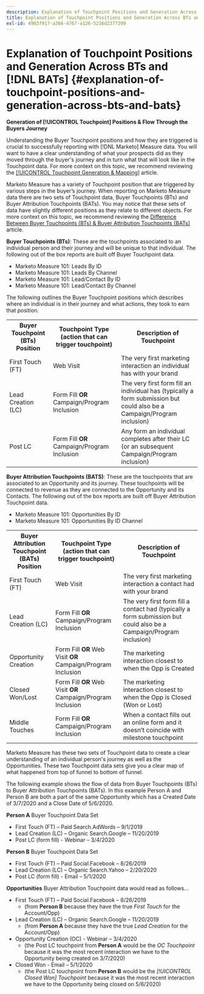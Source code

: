 ```yaml
---
description: Explanation of Touchpoint Positions and Generation Across BTs and BATs - [!DNL Marketo] Measure - Product Documentation
title: Explanation of Touchpoint Positions and Generation Across BTs and [!DNL BATs]
exl-id: 4903f917-a366-4767-a126-5216d2377399
---
```

# Explanation of Touchpoint Positions and Generation Across BTs and [!DNL BATs] {#explanation-of-touchpoint-positions-and-generation-across-bts-and-bats}

**Generation of [!UICONTROL Touchpoint] Positions & Flow Through the Buyers Journey**

Understanding the Buyer Touchpoint positions and how they are triggered is crucial to successfully reporting with [!DNL Marketo] Measure data. You will want to have a clear understanding of what your prospects did as they moved through the buyer's journey and in turn what that will look like in the Touchpoint data. For more context on this topic, we recommend reviewing the [[!UICONTROL Touchpoint Generation & Mapping]](/help/configuration-and-setup/getting-started-with-marketo-measure/touchpoint-generation-and-mapping.md) article.

Marketo Measure has a variety of Touchpoint position that are triggered by various steps in the buyer’s journey. When reporting on Marketo Measure data there are two sets of Touchpoint data, Buyer Touchpoints (BTs) and Buyer Attribution Touchpoints (BATs). You may notice that these sets of data have slightly different positions as they relate to different objects. For more context on this topic, we recommend reviewing the [Difference Between Buyer Touchpoints (BTs) & Buyer Attribution Touchpoints (BATs)](/help/configuration-and-setup/getting-started-with-marketo-measure/difference-between-buyer-touchpoints-and-buyer-attribution-touchpoints.md) article.

**Buyer Touchpoints (BTs)**: These are the touchpoints associated to an individual person and their journey and will be unique to that individual. The following out of the box reports are built off Buyer Touchpoint data.

* Marketo Measure 101: Leads By ID
* Marketo Measure 101: Leads By Channel
* Marketo Measure 101: Lead/Contact By ID
* Marketo Measure 101: Lead/Contact By Channel

The following outlines the Buyer Touchpoint positions which describes where an individual is in their journey and what actions, they took to earn that position.

<table> 
 <tbody>
  <tr>
   <th>Buyer Touchpoint (BTs) Position</th> 
   <th>Touchpoint Type (action that can trigger touchpoint)</th> 
   <th>Description of Touchpoint</th> 
  </tr>
  <tr>
   <td>First Touch (FT)</td> 
   <td>Web Visit</td> 
   <td>The very first marketing interaction an individual has with your brand</td> 
  </tr>
  <tr>
   <td>Lead Creation (LC)</td> 
   <td>Form Fill <strong>OR</strong> Campaign/Program Inclusion</td> 
   <td>The very first form fill an individual has (typically a form submission but could also be a Campaign/Program inclusion)</td> 
  </tr>
  <tr>
   <td>Post LC</td> 
   <td>Form Fill <strong>OR</strong> Campaign/Program Inclusion</td> 
   <td>Any form an individual completes after their LC (or an subsequent Campaign/Program inclusion)</td> 
  </tr>
 </tbody>
</table>

**Buyer Attribution Touchpoints (BATS)**: These are the touchpoints that are associated to an Opportunity and its journey. These touchpoints will be connected to revenue as they are connected to the Opportunity and its Contacts. The following out of the box reports are built off Buyer Attribution Touchpoint data.

* Marketo Measure 101: Opportunities By ID
* Marketo Measure 101: Opportunities By ID Channel

<table> 
 <tbody>
  <tr>
   <th>Buyer Attribution Touchpoint (BATs) Position</th> 
   <th>Touchpoint Type (action that can trigger touchpoint)</th> 
   <th>Description of Touchpoint</th> 
  </tr>
  <tr>
   <td>First Touch (FT)</td> 
   <td>Web Visit</td> 
   <td>The very first marketing interaction a contact had with your brand</td> 
  </tr>
  <tr>
   <td>Lead Creation (LC)</td> 
   <td>Form Fill <strong>OR</strong> Campaign/Program Inclusion</td> 
   <td>The very first form fill a contact had (typically a form submission but could also be a Campaign/Program inclusion)</td> 
  </tr>
  <tr>
   <td>Opportunity Creation</td> 
   <td>Form Fill <strong>OR</strong> Web Visit <strong>OR</strong> Campaign/Program Inclusion</td> 
   <td>The marketing interaction closest to when the Opp is Created</td> 
  </tr> 
  <tr>
   <td>Closed Won/Lost</td> 
   <td>Form Fill <strong>OR</strong> Web Visit <strong>OR</strong> Campaign/Program Inclusion</td> 
   <td>The marketing interaction closest to when the Opp is Closed (Won or Lost)</td> 
  </tr>
  <tr>
   <td>Middle Touches</td> 
   <td>Form Fill <strong>OR</strong> Campaign/Program Inclusion</td> 
   <td>When a contact fills out an online form and it doesn’t coincide with milestone touchpoint</td> 
  </tr>
 </tbody>
</table>

Marketo Measure has these two sets of Touchpoint data to create a clear understanding of an individual person's journey as well as the Opportunities. These two Touchpoint data sets give you a clear map of what happened from top of funnel to bottom of funnel.

The following example shows the flow of data from Buyer Touchpoints (BTs) to Buyer Attribution Touchpoints (BATs). In this example Person A and Person B are both a part of the same Opportunity which has a Created Date of 3/7/2020 and a Close Date of 5/6/2020.

**Person A** Buyer Touchpoint Data Set

* First Touch (FT) – Paid Search.AdWords – 9/1/2019
* Lead Creation (LC) – Organic Search.Google – 11/20/2019
* Post LC (form fill) - Webinar – 3/4/2020

**Person B** Buyer Touchpoint Data Set

* First Touch (FT) – Paid Social.Facebook – 8/26/2019
* Lead Creation (LC) – Organic Search.Yahoo – 2/20/2020
* Post LC (form fill) - Email – 5/1/2020

**Opportunities** Buyer Attribution Touchpoint data would read as follows…

* First Touch (FT) – Paid Social.Facebook – 8/26/2019
   * (from **Person B** because they have the true _First Touch_ for the Account/Opp)
* Lead Creation (LC) – Organic Search.Google – 11/20/2019
   * (from **Person A** because they have the true _Lead Creation_ for the Account/Opp)
* Opportunity Creation (OC) - Webinar – 3/4/2020
   * (the Post LC touchpoint from **Person A** would be the _OC Touchpoint_ because it was the most recent interaction we have to the Opportunity being created on 3/7/2020)
* Closed Won - Email – 5/1/2020
   * (the Post LC touchpoint from **Person B** would be the _[!UICONTROL Closed Won] Touchpoint_ because it was the most recent interaction we have to the Opportunity being closed on 5/6/2020)
